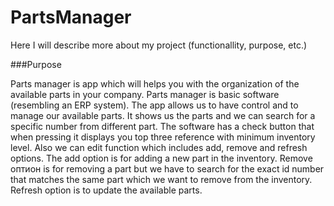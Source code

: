 # PartsManager

Here I will describe more about my project (functionallity, purpose, etc.)

###Purpose

Parts manager is app which will helps you with the organization of the available parts in your company. Parts manager is basic software (resembling an ERP system). The app allows us to have control and to manage our available parts. It shows us the parts and we can search for a specific number from different part. The software has a check button that when pressing it displays you top three reference with minimum inventory level. Also we can edit function which includes add, remove and refresh options. The add option is for adding a new part in the inventory. Remove оптион is for removing a part but we have to search for the exact id number that matches the same part which we want to remove from the inventory. Refresh option is to update the available parts.

